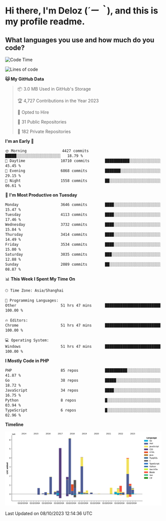# **Hi there, I'm Deloz (*´ー｀*), and this is my profile readme.**

## **What languages you use and how much do you code?**

<!--START_SECTION:waka-->
![Code Time](http://img.shields.io/badge/Code%20Time-2%2C585%20hrs%2034%20mins-blue)

![Lines of code](https://img.shields.io/badge/From%20Hello%20World%20I%27ve%20Written-32.9%20million%20lines%20of%20code-blue)

**🐱 My GitHub Data** 

> 📦 3.0 MB Used in GitHub's Storage 
 > 
> 🏆 4,727 Contributions in the Year 2023
 > 
> 💼 Opted to Hire
 > 
> 📜 31 Public Repositories 
 > 
> 🔑 182 Private Repositories 
 > 
**I'm an Early 🐤** 

```text
🌞 Morning                4427 commits        █████░░░░░░░░░░░░░░░░░░░░   18.79 % 
🌆 Daytime                10710 commits       ███████████░░░░░░░░░░░░░░   45.45 % 
🌃 Evening                6868 commits        ███████░░░░░░░░░░░░░░░░░░   29.15 % 
🌙 Night                  1558 commits        ██░░░░░░░░░░░░░░░░░░░░░░░   06.61 % 
```
📅 **I'm Most Productive on Tuesday** 

```text
Monday                   3646 commits        ████░░░░░░░░░░░░░░░░░░░░░   15.47 % 
Tuesday                  4113 commits        ████░░░░░░░░░░░░░░░░░░░░░   17.46 % 
Wednesday                3732 commits        ████░░░░░░░░░░░░░░░░░░░░░   15.84 % 
Thursday                 3414 commits        ████░░░░░░░░░░░░░░░░░░░░░   14.49 % 
Friday                   3534 commits        ████░░░░░░░░░░░░░░░░░░░░░   15.00 % 
Saturday                 3035 commits        ███░░░░░░░░░░░░░░░░░░░░░░   12.88 % 
Sunday                   2089 commits        ██░░░░░░░░░░░░░░░░░░░░░░░   08.87 % 
```


📊 **This Week I Spent My Time On** 

```text
🕑︎ Time Zone: Asia/Shanghai

💬 Programming Languages: 
Other                    51 hrs 47 mins      █████████████████████████   100.00 % 

🔥 Editors: 
Chrome                   51 hrs 47 mins      █████████████████████████   100.00 % 

💻 Operating System: 
Windows                  51 hrs 47 mins      █████████████████████████   100.00 % 
```

**I Mostly Code in PHP** 

```text
PHP                      85 repos            ██████████░░░░░░░░░░░░░░░   41.87 % 
Go                       38 repos            █████░░░░░░░░░░░░░░░░░░░░   18.72 % 
JavaScript               34 repos            ████░░░░░░░░░░░░░░░░░░░░░   16.75 % 
Python                   8 repos             █░░░░░░░░░░░░░░░░░░░░░░░░   03.94 % 
TypeScript               6 repos             █░░░░░░░░░░░░░░░░░░░░░░░░   02.96 % 
```



**Timeline**

![Lines of Code chart](https://raw.githubusercontent.com/deloz/deloz/main/assets/bar_graph.png)


 Last Updated on 08/10/2023 12:14:36 UTC
<!--END_SECTION:waka-->
